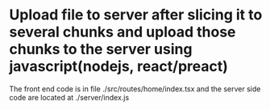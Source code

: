 # Upload file to server after slicing it to several chunks and upload those chunks to the server using javascript(nodejs, react/preact)

The front end code is in file ./src/routes/home/index.tsx
and the server side code are located at ./server/index.js

